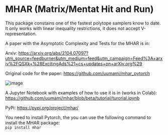 # MHAR (Matrix/Mentat Hit and Run)
This package constains one of the fastest polytope samplers know to date.
It only works with linear inequality restrictions, it does not accept V-representation.  

A paper with the Asymptotic Complexity and Tests for the MHAR is in:
 
Arxiv: https://arxiv.org/abs/2104.07097?utm_source=feedburner&utm_medium=feed&utm_campaign=Feed%3A+arxiv%2FQSXk+%28ExcitingAds%21+cs+updates+on+arXiv.org%29

Original code for the paper: https://github.com/uumami/mhar_pytorch

![image](https://user-images.githubusercontent.com/17039164/115347348-e8454a00-a176-11eb-9c98-a65214a17f87.png)

A Jupyter Notebook with examples of how to use it is in (works in Colab):  
https://github.com/uumami/mhar/blob/beta/tutorial/turorial.ipynb  

PyPi: 
https://pypi.org/project/mhar/

You need to install Pytorch, the you can use the following command to install the MHAR package:  
``` pip install mhar ```




